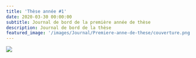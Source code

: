 ```yaml
---
title: 'Thèse année #1'
date: 2020-03-30 00:00:00
subtitle: Journal de bord de la première année de thèse
description: Journal de bord de la thèse
featured_image: '/images/Journal/Premiere-anne-de-these/couverture.png'
---
```


![](/images/Journal/Premiere-anne-de-these/1.png)

